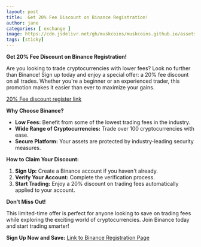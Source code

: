 ```yaml
---
layout: post
title:  Get 20% Fee Discount on Binance Registration!
author: jane
categories: [ exchange ]
image: https://cdn.jsdelivr.net/gh/muskcoins/muskcoins.github.io/assets/images/bnb-register.webp
tags: [sticky]
---
```

**Get 20% Fee Discount on Binance Registration!**

Are you looking to trade cryptocurrencies with lower fees? Look no further than Binance! Sign up today and enjoy a special offer: a 20% fee discount on all trades. Whether you're a beginner or an experienced trader, this promotion makes it easier than ever to maximize your gains.

[20% Fee discount register link](/302.html?target=https://accounts.binance.com/register?ref=ZGR4DOXV)

**Why Choose Binance?**

- **Low Fees:** Benefit from some of the lowest trading fees in the industry.
- **Wide Range of Cryptocurrencies:** Trade over 100 cryptocurrencies with ease.
- **Secure Platform:** Your assets are protected by industry-leading security measures.

**How to Claim Your Discount:**

1. **Sign Up:** Create a Binance account if you haven't already.
2. **Verify Your Account:** Complete the verification process.
3. **Start Trading:** Enjoy a 20% discount on trading fees automatically applied to your account.

**Don't Miss Out!**

This limited-time offer is perfect for anyone looking to save on trading fees while exploring the exciting world of cryptocurrencies. Join Binance today and start trading smarter!

**Sign Up Now and Save:** [Link to Binance Registration Page](/302.html?target=https://accounts.binance.com/register?ref=ZGR4DOXV)